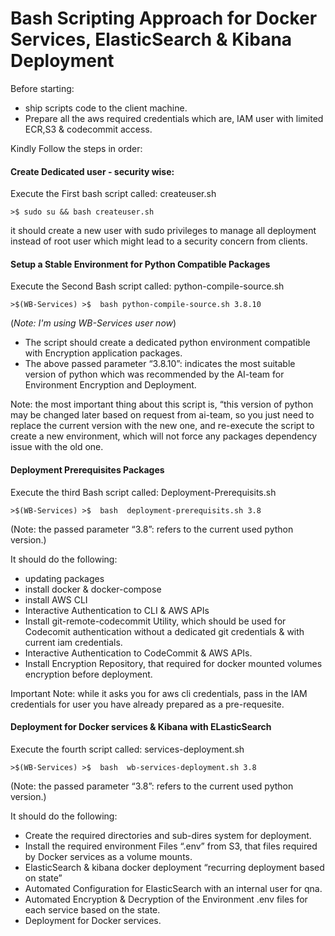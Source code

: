 # Bash Scripting Approach for Docker Services, ElasticSearch & Kibana Deployment

Before starting: 
- ship scripts code to the client machine.
- Prepare all the aws required credentials which are, IAM user with limited ECR,S3 & codecommit access.

Kindly Follow the steps in order:

#### Create Dedicated user - security wise:
Execute the First bash script called: createuser.sh

	>$ sudo su && bash createuser.sh
  
it should create a new user with sudo privileges to manage all deployment instead of root user which might lead to a security concern from clients.

#### Setup a Stable Environment for Python Compatible Packages

Execute the Second Bash script called: python-compile-source.sh

	>$(WB-Services) >$  bash python-compile-source.sh 3.8.10        
  (_Note: I'm using WB-Services user now_)

- The script should create a dedicated python environment compatible with Encryption application packages. 
- The above passed parameter “3.8.10”: indicates the most suitable version of python which was recommended by the AI-team for Environment Encryption and Deployment.

Note: the most important thing about this script is, “this version of python may be changed later based on request from ai-team, so you just need to replace the current version with the new one, and re-execute the script to create a new environment, which will not force any packages dependency issue with the old one.

#### Deployment Prerequisites Packages

Execute the third Bash script called: Deployment-Prerequisits.sh

	>$(WB-Services) >$  bash  deployment-prerequisits.sh 3.8
  
  (Note: the passed parameter “3.8”: refers to the current used python version.)
  
It should do the following:
- updating packages
- install docker & docker-compose
- install AWS CLI
- Interactive Authentication to CLI & AWS APIs
- Install  git-remote-codecommit Utility, which should be used for Codecomit authentication without a dedicated git credentials & with current iam credentials.
- Interactive Authentication to CodeCommit & AWS APIs. 
- Install Encryption Repository, that required for docker mounted volumes encryption before deployment.

Important Note: while it asks you for aws cli credentials, pass in the IAM credentials for user you have already prepared as a pre-requesite.

#### Deployment for Docker services & Kibana with ELasticSearch

Execute the fourth script called: services-deployment.sh

	>$(WB-Services) >$  bash  wb-services-deployment.sh 3.8
  
  (Note: the passed parameter “3.8”: refers to the current used python version.)

It should do the following:
- Create the required directories and sub-dires system for deployment.
- Install the required environment Files “.env” from S3, that files required by Docker services as a volume mounts.
- ElasticSearch & kibana docker deployment “recurring deployment based on state”
- Automated Configuration for ElasticSearch with an internal user for qna.
- Automated Encryption & Decryption of the Environment .env files for each service based on the state.
- Deployment for Docker services.
